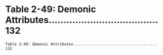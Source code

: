 # Table 2-49: Demonic Attributes..................................... 132

```
Table 2-49: Demonic Attributes..................................... 132
```
